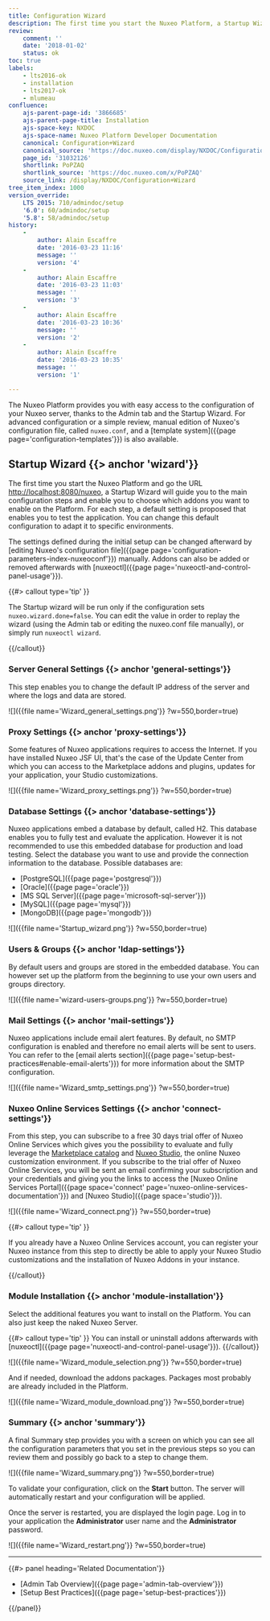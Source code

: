 ```yaml
---
title: Configuration Wizard
description: The first time you start the Nuxeo Platform, a Startup Wizard will guide you to the main configuration steps and enable you to choose which addons you want to enable on the Platform.
review:
    comment: ''
    date: '2018-01-02'
    status: ok
toc: true
labels:
    - lts2016-ok
    - installation
    - lts2017-ok
    - mlumeau
confluence:
    ajs-parent-page-id: '3866685'
    ajs-parent-page-title: Installation
    ajs-space-key: NXDOC
    ajs-space-name: Nuxeo Platform Developer Documentation
    canonical: Configuration+Wizard
    canonical_source: 'https://doc.nuxeo.com/display/NXDOC/Configuration+Wizard'
    page_id: '31032126'
    shortlink: PoPZAQ
    shortlink_source: 'https://doc.nuxeo.com/x/PoPZAQ'
    source_link: /display/NXDOC/Configuration+Wizard
tree_item_index: 1000
version_override:
    LTS 2015: 710/admindoc/setup
    '6.0': 60/admindoc/setup
    '5.8': 58/admindoc/setup
history:
    -
        author: Alain Escaffre
        date: '2016-03-23 11:16'
        message: ''
        version: '4'
    -
        author: Alain Escaffre
        date: '2016-03-23 11:03'
        message: ''
        version: '3'
    -
        author: Alain Escaffre
        date: '2016-03-23 10:36'
        message: ''
        version: '2'
    -
        author: Alain Escaffre
        date: '2016-03-23 10:35'
        message: ''
        version: '1'

---
```

The Nuxeo Platform provides you with easy access to the configuration of your Nuxeo server, thanks to the Admin tab and the Startup Wizard. For advanced configuration or a simple review, manual edition of Nuxeo's configuration file, called `nuxeo.conf`, and a [template system]({{page page='configuration-templates'}}) is also available.

## Startup Wizard {{> anchor 'wizard'}}

The first time you start the Nuxeo Platform and go the URL [http://localhost:8080/nuxeo](http://localhost:8080/nuxeo), a Startup Wizard will guide you to the main configuration steps and enable you to choose which addons you want to enable on the Platform. For each step, a default setting is proposed that enables you to test the application. You can change this default configuration to adapt it to specific environments.

The settings defined during the initial setup can be changed afterward by [editing Nuxeo's configuration file]({{page page='configuration-parameters-index-nuxeoconf'}}) manually. Addons can also be added or removed afterwards with [nuxeoctl]({{page page='nuxeoctl-and-control-panel-usage'}}).

{{#> callout type='tip' }}

The Startup wizard will be run only if the configuration sets `nuxeo.wizard.done=false`. You can edit the value in order to replay the wizard (using the Admin tab or editing the nuxeo.conf file manually), or simply run `nuxeoctl wizard`.

{{/callout}}

### Server General Settings {{> anchor 'general-settings'}}

This step enables you to change the default IP address of the server and where the logs and data are stored.

![]({{file name='Wizard_general_settings.png'}} ?w=550,border=true)

### Proxy Settings {{> anchor 'proxy-settings'}}

Some features of Nuxeo applications requires to access the Internet. If you have installed Nuxeo JSF UI, that's the case of the Update Center from which you can access to the Marketplace addons and plugins, updates for your application, your Studio customizations.

![]({{file name='Wizard_proxy_settings.png'}} ?w=550,border=true)

### Database Settings {{> anchor 'database-settings'}}

Nuxeo applications embed a database by default, called H2. This database enables you to fully test and evaluate the application. However it is not recommended to use this embedded database for production and load testing. Select the database you want to use and provide the connection information to the database.
Possible databases are:

*   [PostgreSQL]({{page page='postgresql'}})
*   [Oracle]({{page page='oracle'}})
*   [MS SQL Server]({{page page='microsoft-sql-server'}})
*   [MySQL]({{page page='mysql'}})
*   [MongoDB]({{page page='mongodb'}})

![]({{file name='Startup_wizard.png'}} ?w=550,border=true)

### Users & Groups {{> anchor 'ldap-settings'}}

By default users and groups are stored in the embedded database. You can however set up the platform from the beginning to use your own users and groups directory.

![]({{file name='wizard-users-groups.png'}} ?w=550,border=true)

### Mail Settings {{> anchor 'mail-settings'}}

Nuxeo applications include email alert features. By default, no SMTP configuration is enabled and therefore no email alerts will be sent to users. You can refer to the [email alerts section]({{page page='setup-best-practices#enable-email-alerts'}}) for more information about the SMTP configuration.

![]({{file name='Wizard_smtp_settings.png'}} ?w=550,border=true)

### Nuxeo Online Services Settings {{> anchor 'connect-settings'}}

From this step, you can subscribe to a free 30 days trial offer of Nuxeo Online Services which gives you the possibility to evaluate and fully leverage the [Marketplace catalog](http://marketplace.nuxeo.com) and [Nuxeo Studio](http://www.nuxeo.com/products/studio/), the online Nuxeo customization environment. If you subscribe to the trial offer of Nuxeo Online Services, you will be sent an email confirming your subscription and your credentials and giving you the links to access the [Nuxeo Online Services Portal]({{page space='connect' page='nuxeo-online-services-documentation'}}) and [Nuxeo Studio]({{page space='studio'}}).

![]({{file name='Wizard_connect.png'}} ?w=550,border=true)

{{#> callout type='tip' }}

If you already have a Nuxeo Online Services account, you can register your Nuxeo instance from this step to directly be able to apply your Nuxeo Studio customizations and the installation of Nuxeo Addons in your instance.

{{/callout}}

### Module Installation {{> anchor 'module-installation'}}

Select the additional features you want to install on the Platform. You can also just keep the naked Nuxeo Server.

{{#> callout type='tip' }}
You can install or uninstall addons afterwards with [nuxeoctl]({{page page='nuxeoctl-and-control-panel-usage'}}).
{{/callout}}

![]({{file name='Wizard_module_selection.png'}} ?w=550,border=true)

And if needed, download the addons packages. Packages most probably are already included in the Platform.

![]({{file name='Wizard_module_download.png'}} ?w=550,border=true)

### Summary {{> anchor 'summary'}}

A final Summary step provides you with a screen on which you can see all the configuration parameters that you set in the previous steps so you can review them and possibly go back to a step to change them.

![]({{file name='Wizard_summary.png'}} ?w=550,border=true)

To validate your configuration, click on the **Start** button. The server will automatically restart and your configuration will be applied.

Once the server is restarted, you are displayed the login page. Log in to your application the **Administrator** user name and the **Administrator** password.

![]({{file name='Wizard_restart.png'}} ?w=550,border=true)

* * *

<div class="row" data-equalizer data-equalize-on="medium"><div class="column medium-6">{{#> panel heading='Related Documentation'}}

- [Admin Tab Overview]({{page page='admin-tab-overview'}})
- [Setup Best Practices]({{page page='setup-best-practices'}})

{{/panel}}</div><div class="column medium-6">

&nbsp;

</div></div>
